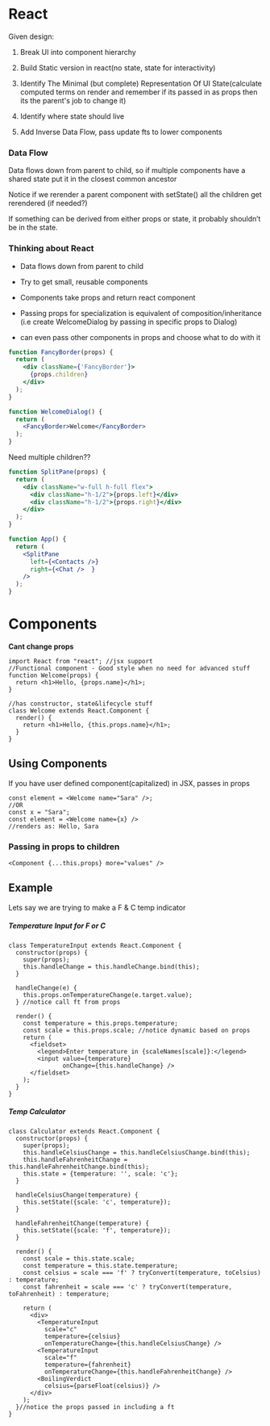 # React

Given design:

1) Break UI into component hierarchy

2) Build Static version in react(no state, state for interactivity)

3) Identify The Minimal (but complete) Representation Of UI State(calculate computed terms on render and remember if its passed in as props then its the parent's job to change it)

4) Identify where state should live

5) Add Inverse Data Flow, pass update fts to lower components

### Data Flow

Data flows down from parent to child, so if multiple components have a shared state put it in the closest common ancestor

Notice if we rerender a parent component with setState() all the children get rerendered (if needed?)

If something can be derived from either props or state, it probably shouldn’t be in the state.

### Thinking about React

- Data flows down from parent to child
- Try to get small, reusable components
- Components take props and return react component

- Passing props for specialization is equivalent of composition/inheritance (i.e create WelcomeDialog by passing in specific props to Dialog)
- can even pass other components in props and choose what to do with it

```jsx
function FancyBorder(props) {
  return (
    <div className={'FancyBorder'}>
      {props.children}
    </div>
  );
}

function WelcomeDialog() {
  return (
    <FancyBorder>Welcome</FancyBorder>
  );
}
```

Need multiple children??

```jsx
function SplitPane(props) {
  return (
    <div className="w-full h-full flex">
      <div className="h-1/2">{props.left}</div>
      <div className="h-1/2">{props.right}</div>
    </div>
  );
}

function App() {
  return (
    <SplitPane 
      left={<Contacts />} 
      right={<Chat />  } 
    />
  );
}
```

# Components

**Cant change props**

```react
import React from "react"; //jsx support
//Functional component - Good style when no need for advanced stuff
function Welcome(props) {
  return <h1>Hello, {props.name}</h1>;
}

//has constructor, state&lifecycle stuff
class Welcome extends React.Component {
  render() {
    return <h1>Hello, {this.props.name}</h1>;
  }
}
```

## Using Components

If you have user defined component(capitalized) in JSX, passes in props

```react
const element = <Welcome name="Sara" />;
//OR
const x = "Sara";
const element = <Welcome name={x} />
//renders as: Hello, Sara
```

### Passing in props to children 

```react
<Component {...this.props} more="values" />
```

## Example

Lets say we are trying to make a F & C temp indicator

##### Temperature Input for F or C

```react
class TemperatureInput extends React.Component {
  constructor(props) {
    super(props);
    this.handleChange = this.handleChange.bind(this);
  }

  handleChange(e) {
    this.props.onTemperatureChange(e.target.value);
  } //notice call ft from props

  render() {
    const temperature = this.props.temperature;
    const scale = this.props.scale; //notice dynamic based on props
    return (
      <fieldset>
        <legend>Enter temperature in {scaleNames[scale]}:</legend>
        <input value={temperature}
               onChange={this.handleChange} />
      </fieldset>
    );
  }
}
```

##### Temp Calculator

```react
class Calculator extends React.Component {
  constructor(props) {
    super(props);
    this.handleCelsiusChange = this.handleCelsiusChange.bind(this);
    this.handleFahrenheitChange = this.handleFahrenheitChange.bind(this);
    this.state = {temperature: '', scale: 'c'};
  }

  handleCelsiusChange(temperature) {
    this.setState({scale: 'c', temperature});
  }

  handleFahrenheitChange(temperature) {
    this.setState({scale: 'f', temperature});
  }

  render() {
    const scale = this.state.scale;
    const temperature = this.state.temperature;
    const celsius = scale === 'f' ? tryConvert(temperature, toCelsius) : temperature;
    const fahrenheit = scale === 'c' ? tryConvert(temperature, toFahrenheit) : temperature;

    return (
      <div>
        <TemperatureInput
          scale="c"
          temperature={celsius}
          onTemperatureChange={this.handleCelsiusChange} />
        <TemperatureInput
          scale="f"
          temperature={fahrenheit}
          onTemperatureChange={this.handleFahrenheitChange} />
        <BoilingVerdict
          celsius={parseFloat(celsius)} />
      </div>
    );
  }//notice the props passed in including a ft
}
```

